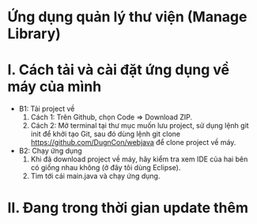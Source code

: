 # Ứng dụng quản lý thư viện (Manage Library)
# I. Cách tải và cài đặt ứng dụng về máy của mình
* B1: Tải project về
  1. Cách 1: Trên Github, chọn Code => Download ZIP. 
  2. Cách 2: Mở terminal tại thư mục muốn lưu project, sử dụng lệnh git init để khởi tạo Git, sau đó dùng lệnh git clone https://github.com/DugnCon/webjava để clone project về máy.
* B2: Chạy ứng dụng
  1. Khi đã download project về máy, hãy kiểm tra xem IDE của hai bên có giống nhau không (ở đây tôi dùng Eclipse).
  2. Tìm tới cái main.java và chạy ứng dụng.
# II. Đang trong thời gian update thêm
